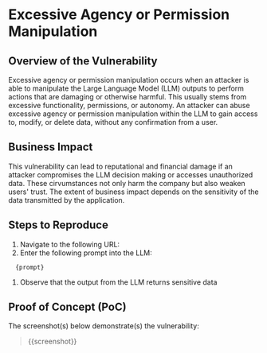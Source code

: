 # Excessive Agency or Permission Manipulation

## Overview of the Vulnerability

Excessive agency or permission manipulation occurs when an attacker is able to manipulate the Large Language Model (LLM) outputs to perform actions that are damaging or otherwise harmful. This usually stems from excessive functionality, permissions, or autonomy. An attacker can abuse excessive agency or permission manipulation within the LLM to gain access to, modify, or delete data, without any confirmation from a user.

## Business Impact

This vulnerability can lead to reputational and financial damage if an attacker compromises the LLM decision making or accesses unauthorized data. These cirvumstances not only harm the company but also weaken users' trust. The extent of business impact depends on the sensitivity of the data transmitted by the application.

## Steps to Reproduce

1. Navigate to the following URL:
1. Enter the following prompt into the LLM:

```prompt
  {prompt}
```

1. Observe that the output from the LLM returns sensitive data

## Proof of Concept (PoC)

The screenshot(s) below demonstrate(s) the vulnerability:
>
> {{screenshot}}
